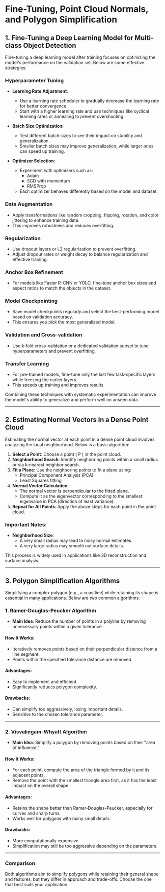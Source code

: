 # Fine-Tuning, Point Cloud Normals, and Polygon Simplification

## 1. Fine-Tuning a Deep Learning Model for Multi-class Object Detection

Fine-tuning a deep learning model after training focuses on optimizing the model's performance on the validation set. Below are some effective strategies:

### **Hyperparameter Tuning**
- **Learning Rate Adjustment**: 
  - Use a learning rate scheduler to gradually decrease the learning rate for better convergence.
  - Start with a higher learning rate and use techniques like cyclical learning rates or annealing to prevent overshooting.

- **Batch Size Optimization**: 
  - Test different batch sizes to see their impact on stability and generalization.
  - Smaller batch sizes may improve generalization, while larger ones can speed up training.

- **Optimizer Selection**: 
  - Experiment with optimizers such as:
    - Adam
    - SGD with momentum
    - RMSProp
  - Each optimizer behaves differently based on the model and dataset.

### **Data Augmentation**
- Apply transformations like random cropping, flipping, rotation, and color jittering to enhance training data.
- This improves robustness and reduces overfitting.

### **Regularization**
- Use dropout layers or L2 regularization to prevent overfitting.
- Adjust dropout rates or weight decay to balance regularization and effective training.

### **Anchor Box Refinement**
- For models like Faster R-CNN or YOLO, fine-tune anchor box sizes and aspect ratios to match the objects in the dataset.

### **Model Checkpointing**
- Save model checkpoints regularly and select the best-performing model based on validation accuracy.
- This ensures you pick the most generalized model.

### **Validation and Cross-validation**
- Use k-fold cross-validation or a dedicated validation subset to tune hyperparameters and prevent overfitting.

### **Transfer Learning**
- For pre-trained models, fine-tune only the last few task-specific layers while freezing the earlier layers.
- This speeds up training and improves results.

Combining these techniques with systematic experimentation can improve the model's ability to generalize and perform well on unseen data.

---

## 2. Estimating Normal Vectors in a Dense Point Cloud

Estimating the normal vector at each point in a dense point cloud involves analyzing the local neighborhood. Below is a basic algorithm:

1. **Select a Point**: Choose a point \( P \) in the point cloud.
2. **Neighborhood Search**: Identify neighboring points within a small radius or via k-nearest neighbor search.
3. **Fit a Plane**: Use the neighboring points to fit a plane using:
   - Principal Component Analysis (PCA)
   - Least Squares fitting
4. **Normal Vector Calculation**:
   - The normal vector is perpendicular to the fitted plane.
   - Compute it as the eigenvector corresponding to the smallest eigenvalue in PCA (direction of least variance).
5. **Repeat for All Points**: Apply the above steps for each point in the point cloud.

### **Important Notes**:
- **Neighborhood Size**:
  - A very small radius may lead to noisy normal estimates.
  - A very large radius may smooth out surface details.

This process is widely used in applications like 3D reconstruction and surface analysis.

---

## 3. Polygon Simplification Algorithms

Simplifying a complex polygon (e.g., a coastline) while retaining its shape is essential in many applications. Below are two common algorithms:

### **1. Ramer-Douglas-Peucker Algorithm**
- **Main Idea**: Reduce the number of points in a polyline by removing unnecessary points within a given tolerance.

#### **How It Works**:
- Iteratively removes points based on their perpendicular distance from a line segment.
- Points within the specified tolerance distance are removed.

#### **Advantages**:
- Easy to implement and efficient.
- Significantly reduces polygon complexity.

#### **Drawbacks**:
- Can simplify too aggressively, losing important details.
- Sensitive to the chosen tolerance parameter.

---

### **2. Visvalingam-Whyatt Algorithm**
- **Main Idea**: Simplify a polygon by removing points based on their "area of influence."

#### **How It Works**:
- For each point, compute the area of the triangle formed by it and its adjacent points.
- Remove the point with the smallest triangle area first, as it has the least impact on the overall shape.

#### **Advantages**:
- Retains the shape better than Ramer-Douglas-Peucker, especially for curves and sharp turns.
- Works well for polygons with many small details.

#### **Drawbacks**:
- More computationally expensive.
- Simplification may still be too aggressive depending on the parameters.

---

### **Comparison**
Both algorithms aim to simplify polygons while retaining their general shape and features, but they differ in approach and trade-offs. Choose the one that best suits your application.
